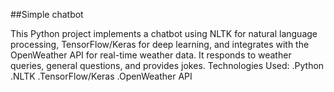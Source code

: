 ##Simple chatbot

This Python project implements a chatbot using NLTK for natural language processing, TensorFlow/Keras for deep learning, and integrates with the OpenWeather API for real-time weather data. It responds to weather queries, general questions, and provides jokes.
Technologies Used:
.Python
.NLTK
.TensorFlow/Keras
.OpenWeather API

